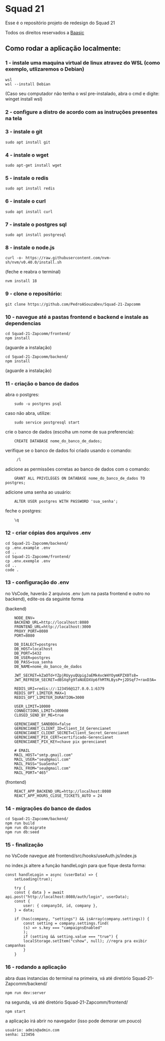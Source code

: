 # Squad 21 

Esse é o repositório projeto de redesign do Squad 21

Todos os direitos reservados a [Baasic](https://baasic.com.br)


## Como rodar a aplicação localmente:

### 1 - instale uma maquina virtual de linux atravez do WSL (como exemplo, utlizaremos o Debian)
    
    wsl
    wsl --install Debian 
(Caso seu computador não tenha o wsl pre-instalado, abra o cmd e digite: winget install wsl)

### 2 - configure a distro de acordo com as instruções presentes na tela

### 3 - instale o git

    sudo apt install git

### 4 - instale o wget
    
    sudo apt-get install wget

### 5 - instale o redis
    
    sudo apt install redis

### 6 - instale o curl
    
    sudo apt install curl

### 7 - instale o postgres sql
    
    sudo apt install postgresql

### 8 - instale o node.js
    
    curl -o- https://raw.githubusercontent.com/nvm-sh/nvm/v0.40.0/install.sh
 (feche e reabra o terminal)
    
    nvm install 18

### 9 - clone o repositório:
    
    git clone https://github.com/PedroASouzaDev/Squad-21-Zapcomm

### 10 - navegue até a pastas frontend e backend e instale as dependencias
    
    cd Squad-21-Zapcomm/frontend/
    npm install
(aguarde a instalação)

    cd Squad-21-Zapcomm/backend/
    npm install
(aguarde a instalação)



### 11 - criação o banco de dados
abra o postgres: 
    
        sudo -u postgres psql
        
caso não abra, utilize: 
       
        sudo service postgresql start

crie o banco de dados (escolha um nome de sua preferencia): 
       
        CREATE DATABASE nome_do_banco_de_dados;

verifique se o banco de dados foi criado usando o comando:
         
         /l

adicione as permissões corretas ao banco de dados com o comando:
       
        GRANT ALL PRIVILEGES ON DATABASE nome_do_banco_de_dados TO postgres;

 adicione uma senha ao usuário:
       
        ALTER USER postgres WITH PASSWORD 'sua_senha';

feche o postgres: 
       
        \q


### 12 - criar cópias dos arquivos .env
   
    cd Squad-21-Zapcomm/backend/
    cp .env.example .env
    cd ..
    cd Squad-21-Zapcomm/frontend/
    cp .env.exemple .env
    cd ..
    code . 
    
### 13 - configuração do .env

no VsCode, haverão 2 arquivos .env (um na pasta frontend e outro no backend), edite-os da seguinte forma

(backend)

        NODE_ENV=
        BACKEND_URL=http://localhost:8080
        FRONTEND_URL=http://localhost:3000
        PROXY_PORT=8080
        PORT=8080

        DB_DIALECT=postgres
        DB_HOST=localhost
        DB_PORT=5432
        DB_USER=postgres
        DB_PASS=sua_senha
        DB_NAME=nome_do_banco_de_dados

        JWT_SECRET=kZaOTd+YZpjRUyyuQUpigJaEMk4vcW4YOymKPZX0Ts8=
        JWT_REFRESH_SECRET=dBSXqFg9TaNUEDXVp6fhMTRLBysP+j2DSqf7+raxD3A=

        REDIS_URI=redis://:123456@127.0.0.1:6379
        REDIS_OPT_LIMITER_MAX=1
        REDIS_OPT_LIMITER_DURATION=3000

        USER_LIMIT=10000
        CONNECTIONS_LIMIT=100000
        CLOSED_SEND_BY_ME=true

        GERENCIANET_SANDBOX=false
        GERENCIANET_CLIENT_ID=Client_Id_Gerencianet
        GERENCIANET_CLIENT_SECRET=Client_Secret_Gerencianet
        GERENCIANET_PIX_CERT=certificado-Gerencianet
        GERENCIANET_PIX_KEY=chave pix gerencianet

        # EMAIL
        MAIL_HOST="smtp.gmail.com"
        MAIL_USER="seu@gmail.com"
        MAIL_PASS="SuaSenha"
        MAIL_FROM="seu@gmail.com"
        MAIL_PORT="465"

(frontend)

        REACT_APP_BACKEND_URL=http://localhost:8080
        REACT_APP_HOURS_CLOSE_TICKETS_AUTO = 24


### 14 - migrações do banco de dados
    
    cd Squad-21-Zapcomm/backend/
    npm run build
    npm run db:migrate
    npm run db:seed

### 15 - finalização

no VsCode navegue até frontend/src/hooks/useAuth.js/index.js

no index.js altere a função handleLogin para que fique desta forma:

    const handleLogin = async (userData) => {
        setLoading(true);

        try {
        const { data } = await api.post("http://localhost:8080/auth/login", userData);
        const {
            user: { companyId, id, company },
        } = data;

        if (has(company, "settings") && isArray(company.settings)) {
            const setting = company.settings.find(
            (s) => s.key === "campaignsEnabled"
            );
            if (setting && setting.value === "true") {
            localStorage.setItem("cshow", null); //regra pra exibir campanhas
            }
        }

### 16 - rodando a aplicação
    
abra duas instancias do terminal
na primeira, vá até diretório Squad-21-Zapcomm/backend/
    
    npm run dev:server
na segunda, vá até diretório Squad-21-Zapcomm/frontend/
    
    npm start
a aplicação irá abrir no navegador (isso pode demorar um pouco)
    
    usuário: admin@admin.com
    senha: 123456
